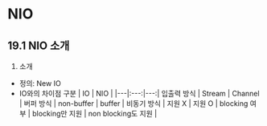 # NIO

## 19.1 NIO 소개

1. 소개

* 정의: New IO
* IO와의 차이점
구분 | IO | NIO |
|---|:---:|---:|
입출력 방식 | Stream | Channel |
버퍼 방식 | non-buffer | buffer |
비동기 방식 | 지원 X | 지원 O |
blocking 여부 | blocking만 지원 | non blocking도 지원 |